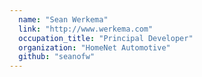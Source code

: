 ```yaml
---
  name: "Sean Werkema"
  link: "http://www.werkema.com"
  occupation_title: "Principal Developer"
  organization: "HomeNet Automotive"
  github: "seanofw"
---
```

